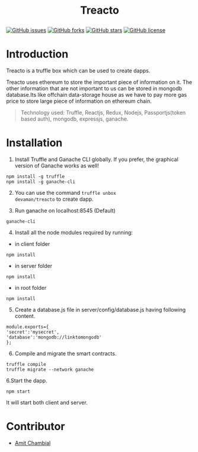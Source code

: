 <h1 align="center">
  <p align="center">Treacto</p>
  
</h1>
<p align="center">
  
[![GitHub issues](https://img.shields.io/github/issues/devaman/treacto.svg?style=for-the-badge)](https://github.com/devaman/treacto/issues) [![GitHub forks](https://img.shields.io/github/forks/devaman/treacto.svg?style=for-the-badge)](https://github.com/devaman/treacto/network) [![GitHub stars](https://img.shields.io/github/stars/devaman/treacto.svg?style=for-the-badge)](https://github.com/devaman/treacto/stargazers) [![GitHub license](https://img.shields.io/github/license/devaman/treacto.svg?style=for-the-badge)](https://github.com/devaman/treacto/blob/master/LICENSE)

  </p>
  
# Introduction

Treacto is a truffle box which can be used to create dapps.

Treacto uses ethereum to store the important piece of information on it. The other information that are not important to us can be stored in mongodb database.Its like offchain data-storage house as we have to pay more gas price to store large piece of information on ethereum chain.

> Technology used: Truffle, Reactjs, Redux, Nodejs, Passportjs(token based auth), mongodb, expressjs, ganache.

# Installation

1. Install Truffle and Ganache CLI globally. If you prefer, the graphical version of Ganache works as well!

```
npm install -g truffle
npm install -g ganache-cli
```

2. You can use the command <code>truffle unbox devaman/treacto</code> to create dapp.

3. Run ganache on localhost:8545 (Default)
```
ganache-cli
```
4. Install all the node modules required by running:
- in client folder
```
npm install
```
- in server folder
```
npm install
```
- in root folder
```
npm install
```
5. Create a database.js file in server/config/database.js having following content.
```
module.exports={
'secret':'mysecret',
'database':'mongodb://linktomongodb'
};
```

6. Compile and migrate the smart contracts.
```
truffle compile
truffle migrate --network ganache
```

6.Start the dapp.
```
npm start
```
It will start both client and server.

# Contributor

- [Amit Chambial](https://github.com/devaman)
